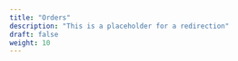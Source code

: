 ```yaml
---
title: "Orders"
description: "This is a placeholder for a redirection"
draft: false
weight: 10
---
```

